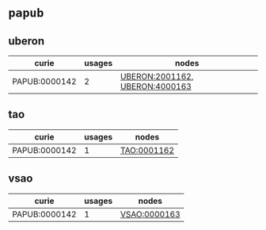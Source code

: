 # `papub`

## uberon

| curie         |   usages | nodes                                                                                                                            |
|---------------|----------|----------------------------------------------------------------------------------------------------------------------------------|
| PAPUB:0000142 |        2 | [UBERON:2001162](http://purl.obolibrary.org/obo/UBERON_2001162), [UBERON:4000163](http://purl.obolibrary.org/obo/UBERON_4000163) |

## tao

| curie         |   usages | nodes                                                     |
|---------------|----------|-----------------------------------------------------------|
| PAPUB:0000142 |        1 | [TAO:0001162](http://purl.obolibrary.org/obo/TAO_0001162) |

## vsao

| curie         |   usages | nodes                                                       |
|---------------|----------|-------------------------------------------------------------|
| PAPUB:0000142 |        1 | [VSAO:0000163](http://purl.obolibrary.org/obo/VSAO_0000163) |

